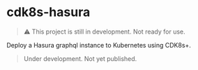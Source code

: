 # cdk8s-hasura

> ⚠️ This project is still in development. Not ready for use.

Deploy a Hasura graphql instance to Kubernetes using CDK8s+.

> Under development. Not yet published.